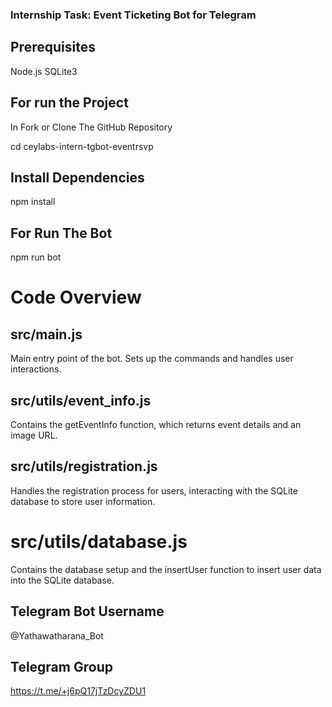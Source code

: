 ### Internship Task: Event Ticketing Bot for Telegram


## Prerequisites
Node.js 
SQLite3

## For run the Project
In Fork or Clone The GitHub Repository  

 cd ceylabs-intern-tgbot-eventrsvp

## Install Dependencies

npm install

## For Run The Bot 

npm run bot


# Code Overview

## src/main.js
Main entry point of the bot. Sets up the commands and handles user interactions.

## src/utils/event_info.js
Contains the getEventInfo function, which returns event details and an image URL.

## src/utils/registration.js
Handles the registration process for users, interacting with the SQLite database to store user information.

# src/utils/database.js
Contains the database setup and the insertUser function to insert user data into the SQLite database.



## Telegram Bot Username

@Yathawatharana_Bot

## Telegram Group

https://t.me/+j6pQ17jTzDcyZDU1


